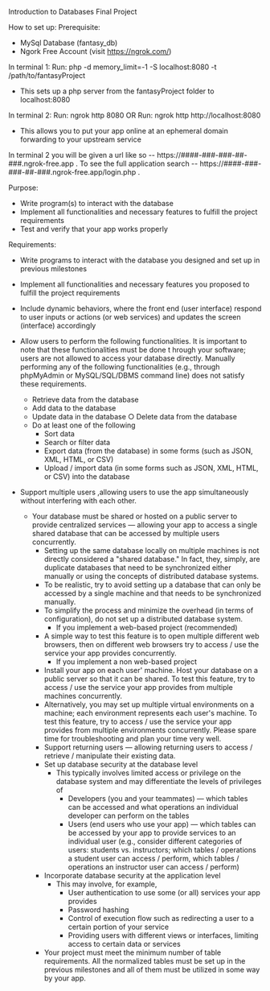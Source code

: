 Introduction to Databases Final Project

How to set up:
Prerequisite:
- MySql Database (fantasy_db)
- Ngork Free Account (visit https://ngrok.com/)

In terminal 1:
Run: php -d memory_limit=-1 -S localhost:8080 -t /path/to/fantasyProject
- This sets up a php server from the fantasyProject folder to localhost:8080

In terminal 2:
Run: ngrok http 8080
OR
Run: ngrok http http://localhost:8080
- This allows you to put your app online at an ephemeral domain forwarding to your upstream service

In terminal 2 you will be given a url like so -- https://####-###-###-##-###.ngrok-free.app . To see the full application search -- https://####-###-###-##-###.ngrok-free.app/login.php . 

Purpose:
- Write program(s) to interact with the database
- Implement all functionalities and necessary features to fulfill the project requirements
- Test and verify that your app works properly 

Requirements: 
- Write programs to interact with the database you designed and set up in previous milestones
- Implement all functionalities and necessary features you proposed to fulfill the project requirements
- Include dynamic behaviors, where the front end (user interface) respond to user inputs or actions (or web services)
and updates the screen (interface) accordingly 
- Allow users to perform the following functionalities. It is important to note that these functionalities must be
done t hrough your software; users are not allowed to access your database directly. Manually performing any of the
following functionalities (e.g., through phpMyAdmin or MySQL/SQL/DBMS command line) does not satisfy these requirements.
  - Retrieve data from the database 
  - Add data to the database 
  - Update data in the database ○ Delete data from the database
  - Do at least one of the following 
    - Sort data  
    - Search or filter data 
    - Export data (from the database) in some forms (such as JSON, XML, HTML, or CSV) 
    - Upload / import data (in some forms such as JSON, XML, HTML, or CSV) into the database 

- Support multiple users ,allowing users to use the app simultaneously without interfering with each other. 
  - Your database must be shared or hosted on a public server to provide centralized services — allowing your
  app to access a single shared database that can be accessed by multiple users concurrently.
    - Setting up the same database locally on multiple machines is not directly considered a "shared database."
    In fact, they, simply, are duplicate databases that need to be synchronized either manually or using the concepts of
    distributed database systems.
    - To be realistic, try to avoid setting up a database that can only be accessed by a single machine and that needs
    to be synchronized manually.
    - To simplify the process and minimize the overhead (in terms of configuration), do not set up a distributed database system.
      - If you implement a web-based project (recommended)
    - A simple way to test this feature is to open multiple different web browsers, then on different web browsers try to access
    / use the service your app provides concurrently.
      - If you implement a non web-based project
    - Install your app on each user' machine. Host your database on a public server so that it can be shared. To test this feature, try
    to access / use the service your app provides from multiple machines concurrently.
    - Alternatively, you may set up multiple virtual environments on a machine; each environment represents each user's machine. To test
    this feature, try to access / use the service your app provides from multiple environments concurrently. Please spare time for troubleshooting
    and plan your time very well.
    - Support returning users — allowing returning users to access / retrieve / manipulate their existing data.
    - Set up database security at the database level
      - This typically involves limited access or privilege on the database system and may differentiate the levels of privileges of
        - Developers (you and your teammates) — which tables can be accessed and what operations an individual developer can perform
        on the tables
        - Users (end users who use your app) — which tables can be accessed by your app to provide services to an individual user
        (e.g., consider different categories of users: students vs. instructors; which tables / operations a student user can access
        / perform, which tables / operations an instructor user can access / perform)
    - Incorporate database security at the application level
      - This may involve, for example,
        - User authentication to use some (or all) services your app provides
        - Password hashing
        - Control of execution flow such as redirecting a user to a certain portion of your service
        - Providing users with different views or interfaces, limiting access to certain data or services
    - Your project must meet the minimum number of table requirements. All the normalized tables must be set up in the previous milestones and
    all of them must be utilized in some way by your app.
    
